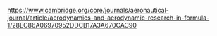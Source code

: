 https://www.cambridge.org/core/journals/aeronautical-journal/article/aerodynamics-and-aerodynamic-research-in-formula-1/28EC86A06970952DDCB17A3A670CAC90
